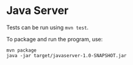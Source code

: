 # Java Server
Tests can be run using `mvn test`.

To package and run the program, use:
```
mvn package
java -jar target/javaserver-1.0-SNAPSHOT.jar
```
